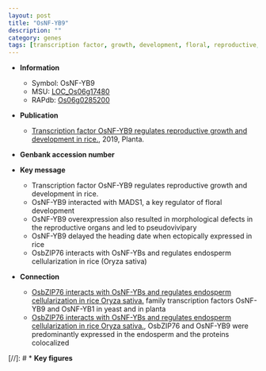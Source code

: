 ```yaml
---
layout: post
title: "OsNF-YB9"
description: ""
category: genes
tags: [transcription factor, growth, development, floral, reproductive, heading date, reproductive growth, endosperm cellularization]
---
```


* **Information**  
    + Symbol: OsNF-YB9  
    + MSU: [LOC_Os06g17480](http://rice.plantbiology.msu.edu/cgi-bin/ORF_infopage.cgi?orf=LOC_Os06g17480)  
    + RAPdb: [Os06g0285200](http://rapdb.dna.affrc.go.jp/viewer/gbrowse_details/irgsp1?name=Os06g0285200)  

* **Publication**  
    + [Transcription factor OsNF-YB9 regulates reproductive growth and development in rice.](http://www.ncbi.nlm.nih.gov/pubmed?term=Transcription+factor+OsNF-YB9+regulates+reproductive+growth+and+development+in+rice.%5BTitle%5D), 2019, Planta.

* **Genbank accession number**  

* **Key message**  
    + Transcription factor OsNF-YB9 regulates reproductive growth and development in rice.
    + OsNF-YB9 interacted with MADS1, a key regulator of floral development
    + OsNF-YB9 overexpression also resulted in morphological defects in the reproductive organs and led to pseudovivipary
    + OsNF-YB9 delayed the heading date when ectopically expressed in rice
    + OsbZIP76 interacts with OsNF-YBs and regulates endosperm cellularization in rice (Oryza sativa)

* **Connection**  
    + [OsbZIP76 interacts with OsNF-YBs and regulates endosperm cellularization in rice  Oryza sativa.](NF-Y) family transcription factors OsNF-YB9 and OsNF-YB1 in yeast and in planta
    + [OsbZIP76 interacts with OsNF-YBs and regulates endosperm cellularization in rice  Oryza sativa.](http://www.ncbi.nlm.nih.gov/pubmed?term=OsbZIP76+interacts+with+OsNF-YBs+and+regulates+endosperm+cellularization+in+rice++Oryza+sativa.%5BTitle%5D),  OsbZIP76 and OsNF-YB9 were  predominantly expressed in the endosperm and the proteins colocalized

[//]: # * **Key figures**  


